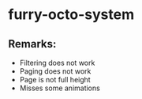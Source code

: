 # furry-octo-system

## Remarks:
* Filtering does not work
* Paging does not work
* Page is not full height
* Misses some animations
